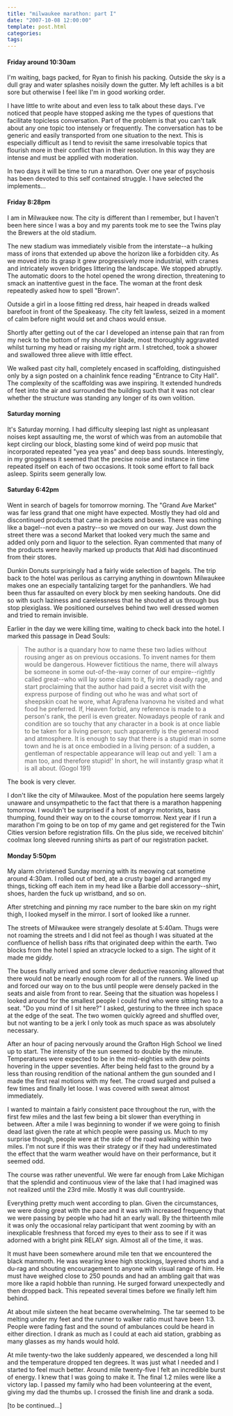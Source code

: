 ```yaml
---
title: "milwaukee marathon: part I"
date: "2007-10-08 12:00:00"
template: post.html
categories: 
tags: 
---
```


#### Friday around 10:30am 

I'm waiting, bags packed, for Ryan to finish his packing. Outside the sky is a dull gray and water splashes noisily down the gutter. My left achilles is a bit sore but otherwise I feel like I'm in good working order. 

I have little to write about and even less to talk about these days. I've noticed that people have stopped asking me the types of questions that facilitate topicless conversation. Part of the problem is that you can't talk about any one topic too intensely or frequently. The conversation has to be generic and easily transported from one situation to the next. This is especially difficult as I tend to revisit the same irresolvable topics that flourish more in their conflict than in their resolution. In this way they are intense and must be applied with moderation. 

In two days it will be time to run a marathon. Over one year of psychosis has been devoted to this self contained struggle. I have selected the implements... 

#### Friday 8:28pm 

I am in Milwaukee now. The city is different than I remember, but I haven't been here since I was a boy and my parents took me to see the Twins play the Brewers at the old stadium. 

The new stadium was immediately visible from the interstate--­a hulking mass of irons that extended up above the horizon like a forbidden city. As we moved into its grasp it grew progressively more industrial, with cranes and intricately woven bridges littering the landscape. We stopped abruptly. The automatic doors to the hotel opened the wrong direction, threatening to smack an inattentive guest in the face. The woman at the front desk repeatedly asked how to spell "Brown". 

Outside a girl in a loose fitting red dress, hair heaped in dreads walked barefoot in front of the Speakeasy. The city felt lawless, seized in a moment of calm before night would set and chaos would ensue. 

Shortly after getting out of the car I developed an intense pain that ran from my neck to the bottom of my shoulder blade, most thoroughly aggravated whilst turning my head or raising my right arm. I stretched, took a shower and swallowed three alieve with little effect. 

We walked past city hall, completely encased in scaffolding, distinguished only by a sign posted on a chainlink fence reading "Entrance to City Hall". The complexity of the scaffolding was awe inspiring. It extended hundreds of feet into the air and surrounded the building such that it was not clear whether the structure was standing any longer of its own volition. 

#### Saturday morning 

It's Saturday morning. I had difficulty sleeping last night as unpleasant noises kept assaulting me, the worst of which was from an automobile that kept circling our block, blasting some kind of weird pop music that incorporated repeated "yea yea yeas" and deep bass sounds. Interestingly, in my grogginess it seemed that the precise noise and instance in time repeated itself on each of two occasions. It took some effort to fall back asleep. Spirits seem generally low. 

#### Saturday 6:42pm 

Went in search of bagels for tomorrow morning. The "Grand Ave Market" was far less grand that one might have expected. Mostly they had old and discontinued products that came in packets and boxes. There was nothing like a bagel--­not even a pastry--­so we moved on our way. Just down the street there was a second Market that looked very much the same and added only porn and liquor to the selection. Ryan commented that many of the products were heavily marked up products that Aldi had discontinued from their stores. 

Dunkin Donuts surprisingly had a fairly wide selection of bagels. The trip back to the hotel was perilous as carrying anything in downtown Milwaukee makes one an especially tantalizing target for the panhandlers. We had been thus far assaulted on every block by men seeking handouts. One did so with such laziness and carelessness that he shouted at us through bus stop plexiglass. We positioned ourselves behind two well dressed women and tried to remain invisible. 

Earlier in the day we were killing time, waiting to check back into the hotel. I marked this passage in Dead Souls: 

> The author is a quandary how to name these two ladies without rousing anger as on previous occasions. To invent names for them would be dangerous. However fictitious the name, there will always be someone in some out-of-the-way corner of our empire­--rightly called great­--who will lay some claim to it, fly into a deadly rage, and start proclaiming that the author had paid a secret visit with the express purpose of finding out who he was and what sort of sheepskin coat he wore, what Agrafena Ivanovna he visited and what food he preferred. If, Heaven forbid, any reference is made to a person's rank, the peril is even greater. Nowadays people of rank and condition are so touchy that any character in a book is at once liable to be taken for a living person; such apparently is the general mood and atmosphere. It is enough to say that there is a stupid man in some town and he is at once embodied in a living person: of a sudden, a gentleman of respectable appearance will leap out and yell: `I am a man too, and therefore stupid!' In short, he will instantly grasp what it is all about. (Gogol 191) 

The book is very clever. 

I don't like the city of Milwaukee. Most of the population here seems largely unaware and unsympathetic to the fact that there is a marathon happening tomorrow. I wouldn't be surprised if a host of angry motorists, bass thumping, found their way on to the course tomorrow. Next year if I run a marathon I'm going to be on top of my game and get registered for the Twin Cities version before registration fills. On the plus side, we received bitchin' coolmax long sleeved running shirts as part of our registration packet. 

#### Monday 5:50pm 

My alarm christened Sunday morning with its meowing cat sometime around 4:30am. I rolled out of bed, ate a crusty bagel and arranged my things, ticking off each item in my head like a Barbie doll accessory­--shirt, shoes, harden the fuck up wristband, and so on. 

After stretching and pinning my race number to the bare skin on my right thigh, I looked myself in the mirror. I sort of looked like a runner. 

The streets of Milwaukee were strangely desolate at 5:40am. Thugs were not roaming the streets and I did not feel as though I was situated at the confluence of hellish bass rifts that originated deep within the earth. Two blocks from the hotel I spied an xtracycle locked to a sign. The sight of it made me giddy. 

The buses finally arrived and some clever deductive reasoning allowed that there would not be nearly enough room for all of the runners. We lined up and forced our way on to the bus until people were densely packed in the seats and aisle from front to rear. Seeing that the situation was hopeless I looked around for the smallest people I could find who were sitting two to a seat. "Do you mind of I sit here?" I asked, gesturing to the three inch space at the edge of the seat. The two women quickly agreed and shuffled over, but not wanting to be a jerk I only took as much space as was absolutely necessary. 

After an hour of pacing nervously around the Grafton High School we lined up to start. The intensity of the sun seemed to double by the minute. Temperatures were expected to be in the mid-eighties with dew points hovering in the upper seventies. After being held fast to the ground by a less than rousing rendition of the national anthem the gun sounded and I made the first real motions with my feet. The crowd surged and pulsed a few times and finally let loose. I was covered with sweat almost immediately. 

I wanted to maintain a fairly consistent pace throughout the run, with the first few miles and the last few being a bit slower than everything in between. After a mile I was beginning to wonder if we were going to finish dead last given the rate at which people were passing us. Much to my surprise though, people were at the side of the road walking within two miles. I'm not sure if this was their strategy or if they had underestimated the effect that the warm weather would have on their performance, but it seemed odd. 

The course was rather uneventful. We were far enough from Lake Michigan that the splendid and continuous view of the lake that I had imagined was not realized until the 23rd mile. Mostly it was dull countryside. 

Everything pretty much went according to plan. Given the circumstances, we were doing great with the pace and it was with increased frequency that we were passing by people who had hit an early wall. By the thirteenth mile it was only the occasional relay participant that went zooming by with an inexplicable freshness that forced my eyes to their ass to see if it was adorned with a bright pink RELAY sign. Almost all of the time, it was. 

It must have been somewhere around mile ten that we encountered the black mammoth. He was wearing knee high stockings, layered shorts and a du-rag and shouting encouragement to anyone with visual range of him. He must have weighed close to 250 pounds and had an ambling gait that was more like a rapid hobble than running. He surged forward unexpectedly and then dropped back. This repeated several times before we finally left him behind. 

At about mile sixteen the heat became overwhelming. The tar seemed to be melting under my feet and the runner to walker ratio must have been 1:3. People were fading fast and the sound of ambulances could be heard in either direction. I drank as much as I could at each aid station, grabbing as many glasses as my hands would hold. 

At mile twenty-two the lake suddenly appeared, we descended a long hill and the temperature dropped ten degrees. It was just what I needed and I started to feel much better. Around mile twenty-five I felt an incredible burst of energy. I knew that I was going to make it. The final 1.2 miles were like a victory lap. I passed my family who had been volunteering at the event, giving my dad the thumbs up. I crossed the finish line and drank a soda. 

[to be continued...]